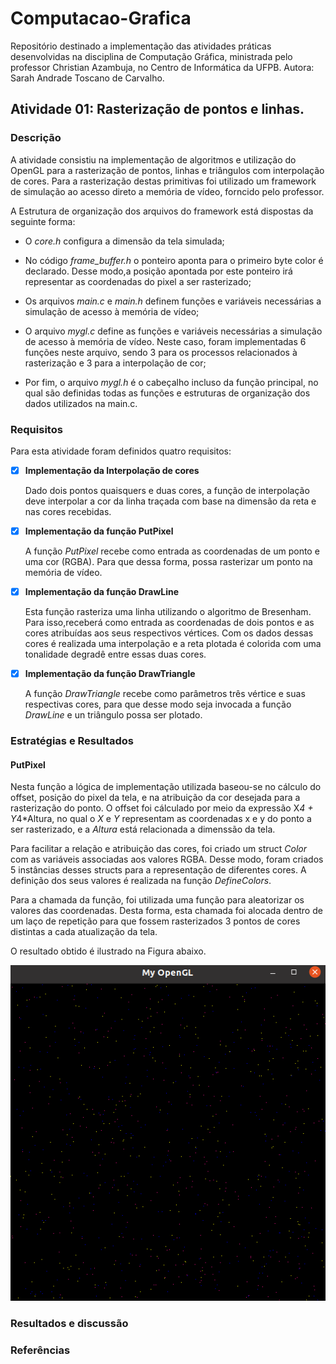# Computacao-Grafica
Repositório destinado a implementação das atividades práticas desenvolvidas na disciplina de Computação Gráfica, ministrada pelo professor Christian Azambuja, no Centro de Informática da UFPB.
Autora: Sarah Andrade Toscano de Carvalho.

## Atividade 01: Rasterização de pontos e linhas. 
### Descrição
   A atividade consistiu na implementação de algoritmos e utilização do OpenGL para a rasterização de pontos, linhas e triângulos com interpolação de cores. Para a rasterização destas primitivas foi utilizado um framework de simulação ao acesso direto a memória de vídeo, forncido pelo professor.  
  
   A Estrutura de organização dos arquivos do framework está dispostas da seguinte forma:
   * O *core.h* configura a dimensão da tela simulada;  
   
   * No código *frame_buffer.h* o ponteiro aponta para o primeiro byte color é declarado. Desse modo,a posição apontada por este ponteiro irá representar as coordenadas do pixel a ser rasterizado;  
   
   * Os arquivos *main.c* e *main.h* definem funções e variáveis necessárias a simulação de acesso à memória de vídeo;
   
   * O arquivo *mygl.c* define as funções e variáveis necessárias a simulação de acesso à memória de vídeo. Neste caso, foram implementadas 6 funções neste arquivo, sendo 3 para os processos relacionados à rasterização e 3 para a interpolação de cor;  
   
   * Por fim, o arquivo *mygl.h* é o cabeçalho incluso da função principal, no qual são definidas todas as funções e estruturas de organização dos dados utilizados na main.c.
  
### Requisitos

Para esta atividade foram definidos quatro requisitos:

- [x] **Implementação da Interpolação de cores**  

  Dado dois pontos quaisquers e duas cores, a função de interpolação deve interpolar a cor da linha traçada com base na dimensão da reta e nas cores recebidas.
  
- [x] **Implementação da função PutPixel**  

  A função *PutPixel* recebe como entrada as coordenadas de um ponto e uma cor (RGBA). Para que dessa forma, possa rasterizar um ponto na memória de vídeo.
  
- [x] **Implementação da função DrawLine**

  Esta função rasteriza uma linha utilizando o algoritmo de Bresenham. Para isso,receberá como entrada as coordenadas de dois pontos e as cores atribuídas aos seus respectivos vértices. Com os dados dessas cores é realizada uma interpolação e a reta plotada é colorida com uma tonalidade degradê entre essas duas cores. 

- [x] **Implementação da função DrawTriangle**

  A função *DrawTriangle* recebe como parâmetros três vértice e suas respectivas cores, para que desse modo seja invocada a função *DrawLine* e un triângulo possa ser plotado.

### Estratégias e Resultados

#### PutPixel
   Nesta função a lógica de implementação utilizada baseou-se no cálculo do offset, posição do pixel da tela, e na atribuição da cor desejada para a rasterização do ponto. O offset foi cálculado por meio da expressão 
   X*4 + Y*4*Altura, no qual o *X* e *Y* representam as coordenadas x e y do ponto a ser rasterizado, e a *Altura* está relacionada a dimenssão da tela.
   
   Para facilitar a relação e atribuição das cores, foi criado um struct *Color* com as variáveis associadas aos valores RGBA. Desse modo, foram criados 5 instâncias desses structs para a representação de diferentes cores. A definição dos seus valores é realizada na função *DefineColors*.
  
  Para a chamada da função, foi utilizada uma função para aleatorizar os valores das coordenadas. Desta forma, esta chamada foi alocada dentro de um laço de repetição para que fossem rasterizados 3 pontos de cores distintas a cada atualização da tela.
  
  O resultado obtido é ilustrado na Figura abaixo.
  
  <p align="center">
  <img src="https://github.com/SAndradeTC/Computacao-Grafica/blob/master/pontos.png">
</p>

### Resultados e discussão

### Referências
